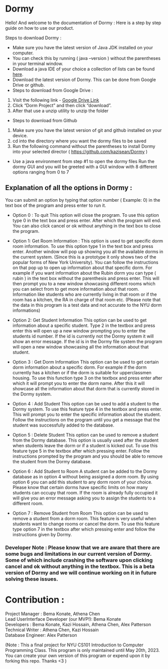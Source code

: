 # Dormy 

Hello! And welcome to the documentation of Dormy : Here is a step by step guide on how to use our product. 

Steps to download Dormy : 

+ Make sure you have the latest version of Java JDK installed on your computer.
+ You can check this by running ( java –version ) without the parentheses in your terminal window. 
+ Download a java IDE of your choice a collection of lists can be found [here](https://hackr.io/blog/best-java-ides). 
+ Download the latest version of Dormy. This can be done from Google Drive or github. 
+ Steps to download from Google Drive : 
1. Visit the following link - [Google Drive Link](https://drive.google.com/drive/folders/19IzLxzq6PaXR5TmYw1rG3kCoBEOTjPE2)
2. Click “Dorm Project” and then click “download”. 
3. After that use a unzip utility to unzip the folder

+ Steps to download from Github 
1. Make sure you have the latest version of git and github installed on your device. 
2. cd into the directory where you want the dormy files to be saved
3. Run the following command without the parentheses to install Dormy into your selected director ( https://github.com/kazisean/Dormy ) 

+ Use a java environment from step #1 to open the dormy files 
Run the dormy GUI and you will be greeted with a GUI window with 8 different options ranging from 0 to 7

## Explanation of all the options in Dormy :
You can submit an option by typing that option number ( Example: 0) in the text box of the program and press enter to run it.

+ Option 0 : To quit
This option will close the program. To use this option type 0 in the text box and press enter. After which the program will end. You can also click cancel or ok without anything in the text box to close the program. 

+ Option 1: Get Room Information : 
This option is used to get specific dorm room information. To use this option type 1 in the text box and press enter. Another window will pop up showing you all the available dorms in the current system. (Since this is a prototype it only shows two of the popular forms of New York University). You can follow the instructions on that pop up to open up information about that specific dorm. For example if you want information about the Rubin dorm you can type ( rubin ) in the text box without the parenthesis and press enter. This will then prompt you to a new window showcasing different rooms which you can select from to get more information about that room. Information like students who are currently living in that room or if the room has a kitchen, the RA in charge of that room etc. (Please note that the data in this program is a test data and not accurate to the NYU dorm informations)

+ Option 2: Get Student Information
This option can be used to get information about a specific student. Type 2 in the textbox and press enter this will open up a new window prompting you to enter the students id number. If the id is currently not the Dormy system it will show an error message. If the id is in the Dormy file system the program will open a new window showcasing all the information about that student. 

+ Option 3 : Get Dorm Information 
This option can be used to get certain dorm information about a specific dorm. For example if the dorm currently has a kitchen or if the dorm is suitable for upperclassmen housing. To use this function type 3 on the textbox and press enter after which it will prompt you to enter the dorm name. After this it will showcase all the information about that dorm that is currently stored in the Dormy system. 

+ Option 4 : Add Student
This option can be used to add a student to the Dormy system. To use this feature type 4 in the textbox and press enter. This will prompt you to enter the specific information about the student. Follow the instructions on the program until you get a message that the student was successfully added to the database. 

+ Option 5 : Delete Student 
This option can be used to remove a student from the Dormy database. This option is usually used  after the student when students leave the dorm or if a student is kicked out. To use this feature type 5 in the textbox after which pressing enter. Follow the instructions prompted by the program and you should be able to remove the student from the Dormy database. 

+ Option 6 : Add Student to Room 
A student can be added to the Dormy database as in option 4 without being assigned a dorm room. By using option 6 you can add this student to any dorm room of your choice. Please know that certain dorms have specific limits on how many students can occupy that room. If the room is already fully occupied it will give you an error message asking you to assign the students to a different room. 

+ Option 7 : Remove Student from Room 
This option can be used to remove a student from a dorm room. This feature is very useful when students want to change rooms or cancel the dorm. To use this feature type option 7 in the textbox after which pressing enter and follow the instructions given by Dormy. 


### Developer Note : Please know that we are aware that there are some bugs and limitations in our current version of Dormy. Some of which include crashing the software upon clicking cancel and ok without anything in the textbox. This is a beta version of Dormy and we will continue working on it in future solving these issues. 


# Contribution : 
Project Manager : Bema Konate, Athena Chen </br>
Lead UserInterface Developer (our MVP!): Bema Konate </br>
Developers : Bema Konate, Kazi Hossain, Athena Chen, Alex Patterson </br>
Technical Writer : Athena Chen, Kazi Hossain </br>
Database Engineer: Alex Patterson </br>


(Note : This a final project for NYU CS101 Introduction to Computer Programming Class. This program is only maintained until May 20th, 2023. You can create your own version of this program or expend upon it by forking this repo. Thanks <3 )
